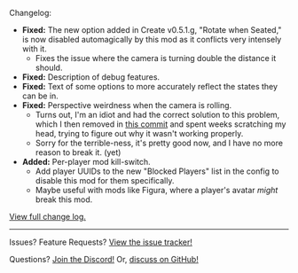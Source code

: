 Changelog:

- **Fixed:** The new option added in Create v0.5.1.g, "Rotate when Seated," is now disabled automagically by this mod as it conflicts very intensely with it.
  - Fixes the issue where the camera is turning double the distance it should.
- **Fixed:** Description of debug features.
- **Fixed:** Text of some options to more accurately reflect the states they can be in.
- **Fixed:** Perspective weirdness when the camera is rolling.
  - Turns out, I'm an idiot and had the correct solution to this problem, which I then removed in [this commit](https://github.com/der-fruhling-entertainment/create-train-perspective/commit/089cb9a38c79a01e9fd94c8df794a433d7c49b70) and spent weeks scratching my head, trying to figure out why it wasn't working properly.
  - Sorry for the terrible-ness, it's pretty good now, and I have no more reason to break it. (yet)
- **Added:** Per-player mod kill-switch.
  - Add player UUIDs to the new "Blocked Players" list in the config to disable this mod for them specifically.
  - Maybe useful with mods like Figura, where a player's avatar _might_ break this mod.

[View full change log.](https://github.com/der-fruhling/create-train-perspective/compare/v1.0.0...v1.1.0)

---

Issues?
Feature Requests?
[View the issue tracker!](https://github.com/der-fruhling-entertainment/create-train-perspective/issues)

Questions?
[Join the Discord!](https://discord.gg/AyM66DhPKr)
Or,
[discuss on GitHub!](https://github.com/der-fruhling-entertainment/create-train-perspective/discussions)
